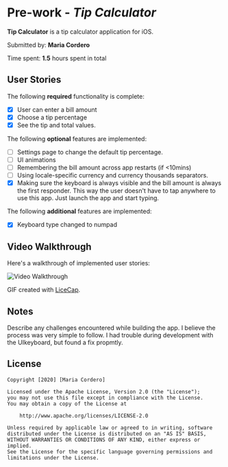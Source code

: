 # Pre-work - *Tip Calculator*

**Tip Calculator** is a tip calculator application for iOS.

Submitted by: **Maria Cordero**

Time spent: **1.5** hours spent in total

## User Stories

The following **required** functionality is complete:

* [x] User can enter a bill amount
* [x] Choose a tip percentage
* [x] See the tip and total values.

The following **optional** features are implemented:
* [ ] Settings page to change the default tip percentage.
* [ ] UI animations
* [ ] Remembering the bill amount across app restarts (if <10mins)
* [ ] Using locale-specific currency and currency thousands separators.
* [x] Making sure the keyboard is always visible and the bill amount is always the first responder. This way the user doesn't have to tap anywhere to use this app. Just launch the app and start typing.

The following **additional** features are implemented:

* [x] Keyboard type changed to numpad

## Video Walkthrough 

Here's a walkthrough of implemented user stories:

<img src='http://g.recordit.co/BGXNWkumQZ.gif' title='Video Walkthrough' width='' alt='Video Walkthrough' />

GIF created with [LiceCap](http://www.cockos.com/licecap/).

## Notes

Describe any challenges encountered while building the app.
I believe the process was very simple to follow. I had trouble during development with the UIkeyboard, but found a fix propmtly. 

## License

    Copyright [2020] [Maria Cordero]

    Licensed under the Apache License, Version 2.0 (the "License");
    you may not use this file except in compliance with the License.
    You may obtain a copy of the License at

        http://www.apache.org/licenses/LICENSE-2.0

    Unless required by applicable law or agreed to in writing, software
    distributed under the License is distributed on an "AS IS" BASIS,
    WITHOUT WARRANTIES OR CONDITIONS OF ANY KIND, either express or implied.
    See the License for the specific language governing permissions and
    limitations under the License.

